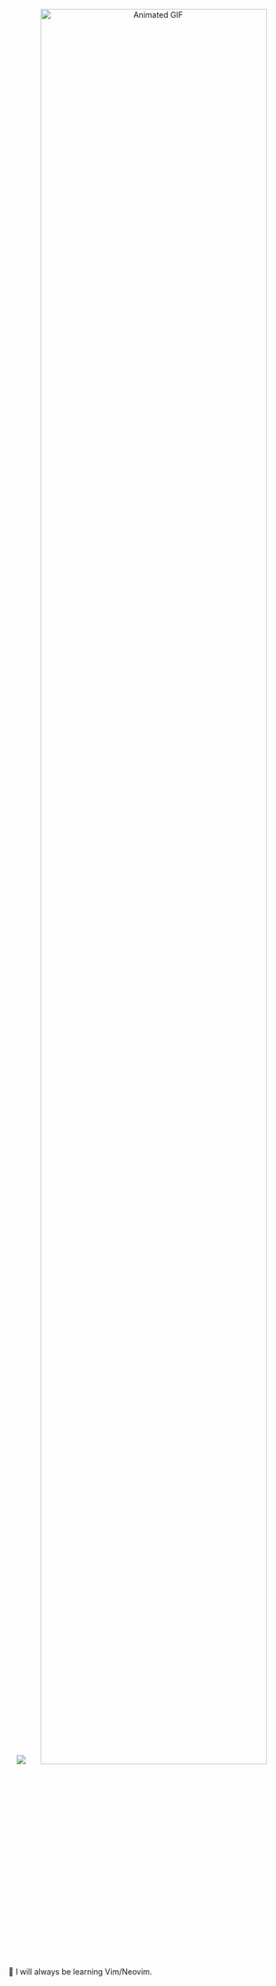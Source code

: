 <p align="center">
        <image src="https://readme-typing-svg.herokuapp.com?font=JetBrainsMono+Nerd+Font&size=14&pause=1000&color=7A95C9&center=true&width=435&lines=Make+it+simple+but+I'm+a+really+complicant+person.">

  <img src="https://raw.githubusercontent.com/BIIJESH/BIIJESH/main/animated.gif" alt="Animated GIF" width="90%">
</p>
<p> 🌱 I will always be learning Vim/Neovim.</p>
